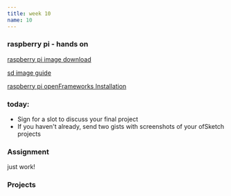 ```yaml
---
title: week 10
name: 10
---
```


<h3 class="text-muted">raspberry pi - hands on</h3>

<a href="http://www.raspberrypi.org/downloads/" target="_blank" class="inline">raspberry pi image download</a>

<a href="http://www.raspberrypi.org/documentation/installation/installing-images/mac.md" target="_blank" class="inline">sd image guide</a>

<a href="http://openframeworks.cc/setup/raspberrypi/Raspberry-Pi-Getting-Started.html" target="_blank" class="inline">raspberry pi openFrameworks Installation</a>

<h3 class="text-muted">today:</h3>

* Sign for a slot to discuss your final project
* If you haven't already, send two gists with screenshots of your ofSketch projects

<h3 class="text-muted">Assignment</h3>

just work!

<h3 class="text-muted">Projects</h3>

<div class="row">
	<div class="grid-img">
		<p>
			<!-- <a href="https://gist.github.com/Raymondy/df93c7019097b3b348d3" target="_blank"><img src="{{site.url}}/media/sketchScreenShots/rLines.png"></a> -->
		</p>
	</div>
</div>